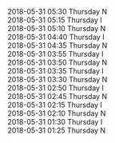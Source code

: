 2018-05-31 05:30 Thursday  N  
2018-05-31 05:15 Thursday  I  
2018-05-31 05:10 Thursday  N  
2018-05-31 04:40 Thursday  I  
2018-05-31 04:35 Thursday  N  
2018-05-31 03:55 Thursday  I  
2018-05-31 03:50 Thursday  N  
2018-05-31 03:35 Thursday  I  
2018-05-31 03:30 Thursday  N  
2018-05-31 02:50 Thursday  I  
2018-05-31 02:45 Thursday  N  
2018-05-31 02:15 Thursday  I  
2018-05-31 02:10 Thursday  N  
2018-05-31 01:30 Thursday  I  
2018-05-31 01:25 Thursday  N  
